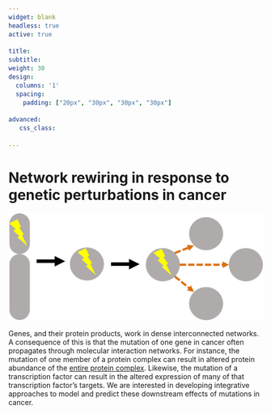 ```yaml
---
widget: blank
headless: true
active: true

title:
subtitle:
weight: 30  
design:
  columns: '1'
  spacing:
    padding: ["20px", "30px", "30px", "30px"]

advanced:
   css_class: 
  
---
```


# Network rewiring in response to genetic perturbations in cancer

<img class="mynetimage" src="NetworkEffects.png" />

Genes, and their protein products, work in dense interconnected networks. A consequence of this is that the mutation of one gene in cancer often propagates through molecular interaction networks. For instance, the mutation of one member of a protein complex can result in altered protein abundance of the [entire protein complex](https://doi.org/10.1016/j.cels.2017.09.011). Likewise, the mutation of a transcription factor can result in the altered expression of many of that transcription factor’s targets. We are interested in developing integrative approaches to model and predict these downstream effects of mutations in cancer.